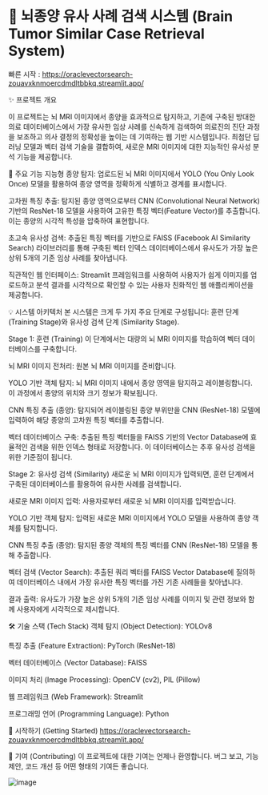 # 🧠 뇌종양 유사 사례 검색 시스템 (Brain Tumor Similar Case Retrieval System)

빠른 시작 : https://oraclevectorsearch-zouavxknmoercdmdltbbkq.streamlit.app/

✨ 프로젝트 개요

 이 프로젝트는 뇌 MRI 이미지에서 종양을 효과적으로 탐지하고, 기존에 구축된 방대한 의료 데이터베이스에서 가장 유사한 임상 사례를 신속하게 검색하여 의료진의 진단 과정을 보조하고 의사 결정의 정확성을 높이는 데 기여하는 웹 기반 시스템입니다. 최첨단 딥러닝 모델과 벡터 검색 기술을 결합하여, 새로운 MRI 이미지에 대한 지능적인 유사성 분석 기능을 제공합니다.

🚀 주요 기능
지능형 종양 탐지: 업로드된 뇌 MRI 이미지에서 YOLO (You Only Look Once) 모델을 활용하여 종양 영역을 정확하게 식별하고 경계를 표시합니다.

고차원 특징 추출: 탐지된 종양 영역으로부터 CNN (Convolutional Neural Network) 기반의 ResNet-18 모델을 사용하여 고유한 특징 벡터(Feature Vector)를 추출합니다. 이는 종양의 시각적 특성을 압축하여 표현합니다.

초고속 유사성 검색: 추출된 특징 벡터를 기반으로 FAISS (Facebook AI Similarity Search) 라이브러리를 통해 구축된 벡터 인덱스 데이터베이스에서 유사도가 가장 높은 상위 5개의 기존 임상 사례를 찾아냅니다.

직관적인 웹 인터페이스: Streamlit 프레임워크를 사용하여 사용자가 쉽게 이미지를 업로드하고 분석 결과를 시각적으로 확인할 수 있는 사용자 친화적인 웹 애플리케이션을 제공합니다.

💡 시스템 아키텍처
본 시스템은 크게 두 가지 주요 단계로 구성됩니다: 훈련 단계 (Training Stage)와 유사성 검색 단계 (Similarity Stage).

Stage 1: 훈련 (Training)
이 단계에서는 대량의 뇌 MRI 이미지를 학습하여 벡터 데이터베이스를 구축합니다.

뇌 MRI 이미지 전처리: 원본 뇌 MRI 이미지를 준비합니다.

YOLO 기반 객체 탐지: 뇌 MRI 이미지 내에서 종양 영역을 탐지하고 레이블링합니다. 이 과정에서 종양의 위치와 크기 정보가 확보됩니다.

CNN 특징 추출 (종양): 탐지되어 레이블링된 종양 부위만을 CNN (ResNet-18) 모델에 입력하여 해당 종양의 고차원 특징 벡터를 추출합니다.

벡터 데이터베이스 구축: 추출된 특징 벡터들을 FAISS 기반의 Vector Database에 효율적인 검색을 위한 인덱스 형태로 저장합니다. 이 데이터베이스는 추후 유사성 검색을 위한 기준점이 됩니다.

Stage 2: 유사성 검색 (Similarity)
새로운 뇌 MRI 이미지가 입력되면, 훈련 단계에서 구축된 데이터베이스를 활용하여 유사한 사례를 검색합니다.

새로운 MRI 이미지 입력: 사용자로부터 새로운 뇌 MRI 이미지를 입력받습니다.

YOLO 기반 객체 탐지: 입력된 새로운 MRI 이미지에서 YOLO 모델을 사용하여 종양 객체를 탐지합니다.

CNN 특징 추출 (종양): 탐지된 종양 객체의 특징 벡터를 CNN (ResNet-18) 모델을 통해 추출합니다.

벡터 검색 (Vector Search): 추출된 쿼리 벡터를 FAISS Vector Database에 질의하여 데이터베이스 내에서 가장 유사한 특징 벡터를 가진 기존 사례들을 찾아냅니다.

결과 출력: 유사도가 가장 높은 상위 5개의 기존 임상 사례를 이미지 및 관련 정보와 함께 사용자에게 시각적으로 제시합니다.

🛠️ 기술 스택 (Tech Stack)
객체 탐지 (Object Detection): YOLOv8

특징 추출 (Feature Extraction): PyTorch (ResNet-18)

벡터 데이터베이스 (Vector Database): FAISS

이미지 처리 (Image Processing): OpenCV (cv2), PIL (Pillow)

웹 프레임워크 (Web Framework): Streamlit

프로그래밍 언어 (Programming Language): Python

🏁 시작하기 (Getting Started)
https://oraclevectorsearch-zouavxknmoercdmdltbbkq.streamlit.app/

🤝 기여 (Contributing)
이 프로젝트에 대한 기여는 언제나 환영합니다. 버그 보고, 기능 제안, 코드 개선 등 어떤 형태의 기여든 좋습니다.

![image](https://github.com/user-attachments/assets/92df5bef-f852-43ac-bfca-65c59340cb4b)
